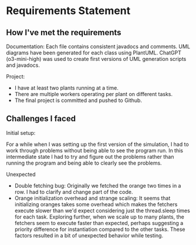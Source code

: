 # Requirements Statement
 
## How I've met the requirements

Documentation: Each file contains consistent javadocs and comments. UML diagrams have been generated for each class using PlantUML. ChatGPT (o3-mini-high) was used to create first versions of UML generation scripts and javadocs. 

Project:
- I have at least two plants running at a time.
- There are multiple workers operating per plant on different tasks.
- The final project is committed and pushed to Github.

## Challenges I faced

Initial setup:

For a while when I was setting up the first version of the simulation, I had to work through problems without being able to see the program run. In this intermediate state I had to try and figure out the problems rather than running the program and being able to clearly see the problems. 

Unexpected 
- Double fetching bug: Originally we fetched the orange two times in a row. I had to clarify and change part of the code.
- Orange initialization overhead and strange scaling: It seems that initializing oranges takes some overhead which makes the fetchers execute slower than we'd expect considering just the thread.sleep times for each task. Exploring further, when we scale up to many plants, the fetchers seem to execute faster than expected, perhaps suggesting a priority difference for instantiation compared to the other tasks. These factors resulted in a bit of unexpected behavior while testing. 

